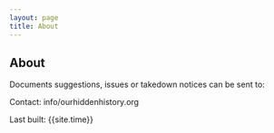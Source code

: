 ```yaml
---
layout: page
title: About
---
```


<div class="container">
  <div class="page-container">
    <h2>About</h2>
    <p>Documents suggestions, issues or takedown notices can be sent to:</p>
    <p>Contact: info/ourhiddenhistory.org</p>
    <p>Last built: {{site.time}}</p>
    <!--
    <h3>Thank you</h3>
    <p>Special thanks to Dave Ratcliffe of <a href="https://www.ratical.org/">ratical.org</a> for his time and helpful ideas.</p>
    -->
  </div>
</div>
